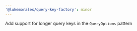 ```yaml
---
'@lukemorales/query-key-factory': minor
---
```


Add support for longer query keys in the `QueryOptions` pattern
